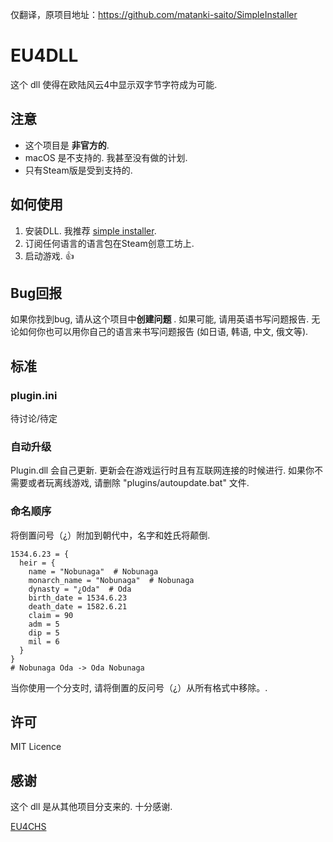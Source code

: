 仅翻译，原项目地址：https://github.com/matanki-saito/SimpleInstaller

# EU4DLL
这个 dll 使得在欧陆风云4中显示双字节字符成为可能.

## 注意
 - 这个项目是 **非官方的**.
 - macOS 是不支持的. 我甚至没有做的计划.
 - 只有Steam版是受到支持的.

## 如何使用
 1. 安装DLL. 我推荐 [simple installer](https://github.com/matanki-saito/SimpleInstaller).
 2. 订阅任何语言的语言包在Steam创意工坊上.
 3. 启动游戏. 👍

## Bug回报
如果你找到bug, 请从这个项目中**创建问题** . 
如果可能, 请用英语书写问题报告. 无论如何你也可以用你自己的语言来书写问题报告 (如日语, 韩语, 中文, 俄文等).

## 标准
### plugin.ini
待讨论/待定

### 自动升级
Plugin.dll 会自己更新. 更新会在游戏运行时且有互联网连接的时候进行. 如果你不需要或者玩离线游戏, 请删除 "plugins/autoupdate.bat" 文件.

### 命名顺序
将倒置问号（¿）附加到朝代中，名字和姓氏将颠倒.

```
1534.6.23 = {
  heir = {
    name = "Nobunaga"  # Nobunaga
    monarch_name = "Nobunaga"  # Nobunaga
    dynasty = "¿Oda"  # Oda 
    birth_date = 1534.6.23
    death_date = 1582.6.21
    claim = 90
    adm = 5
    dip = 5
    mil = 6
  }
}
# Nobunaga Oda -> Oda Nobunaga
```

当你使用一个分支时, 请将倒置的反问号（¿）从所有格式中移除。.

## 许可
MIT Licence

## 感谢
这个 dll 是从其他项目分支来的. 十分感谢. 

[EU4CHS](https://bitbucket.org/kelashi/eu4chs/src/master/)
